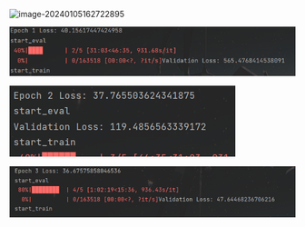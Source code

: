 ![image-20240105162722895](C:/Users/Kafka/AppData/Roaming/Typora/typora-user-images/image-20240105162722895.png)



![image-20240105164236818](1.assets/image-20240105164236818.png)



![image-20240105170114406](1.assets/image-20240105170114406.png)



![image-20240105171353941](1.assets/image-20240105171353941.png)